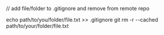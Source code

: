 // add file/folder to .gitignore and remove from remote repo

echo path/to/you/folder/file.txt >> .gitignore
git rm -r --cached path/to/your/folder/file.txt